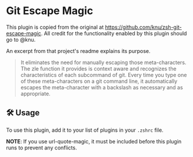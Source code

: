 # Git Escape Magic

This plugin is copied from the original at
https://github.com/knu/zsh-git-escape-magic. All credit for the functionality
enabled by this plugin should go to @knu.

An excerpt from that project's readme explains its purpose.

> It eliminates the need for manually escaping those meta-characters. The zle
> function it provides is context aware and recognizes the characteristics of
> each subcommand of git. Every time you type one of these meta-characters on a
> git command line, it automatically escapes the meta-character with a backslash
> as necessary and as appropriate.

## 🛠️ Usage

To use this plugin, add it to your list of plugins in your `.zshrc` file.

**NOTE**: If you use url-quote-magic, it must be included before this plugin
runs to prevent any conflicts.
